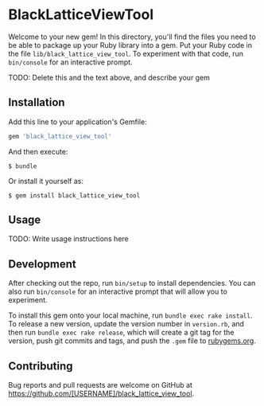 # BlackLatticeViewTool

Welcome to your new gem! In this directory, you'll find the files you need to be able to package up your Ruby library into a gem. Put your Ruby code in the file `lib/black_lattice_view_tool`. To experiment with that code, run `bin/console` for an interactive prompt.

TODO: Delete this and the text above, and describe your gem

## Installation

Add this line to your application's Gemfile:

```ruby
gem 'black_lattice_view_tool'
```

And then execute:

    $ bundle

Or install it yourself as:

    $ gem install black_lattice_view_tool

## Usage

TODO: Write usage instructions here

## Development

After checking out the repo, run `bin/setup` to install dependencies. You can also run `bin/console` for an interactive prompt that will allow you to experiment.

To install this gem onto your local machine, run `bundle exec rake install`. To release a new version, update the version number in `version.rb`, and then run `bundle exec rake release`, which will create a git tag for the version, push git commits and tags, and push the `.gem` file to [rubygems.org](https://rubygems.org).

## Contributing

Bug reports and pull requests are welcome on GitHub at https://github.com/[USERNAME]/black_lattice_view_tool.

